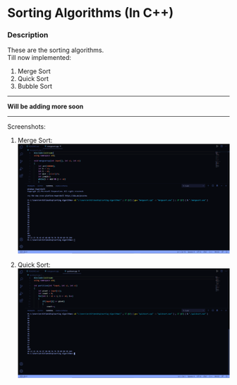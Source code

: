 # Sorting Algorithms (In C++)

### Description
These are the sorting algorithms.  
Till now implemented:  
1. Merge Sort
2. Quick Sort
3. Bubble Sort
***
**Will be adding more soon**
***
Screenshots:  
1. Merge Sort:  
![m-sort](screenshots/m_sort.png)

2. Quick Sort:
![q_sort](screenshots/q_sort.png)
